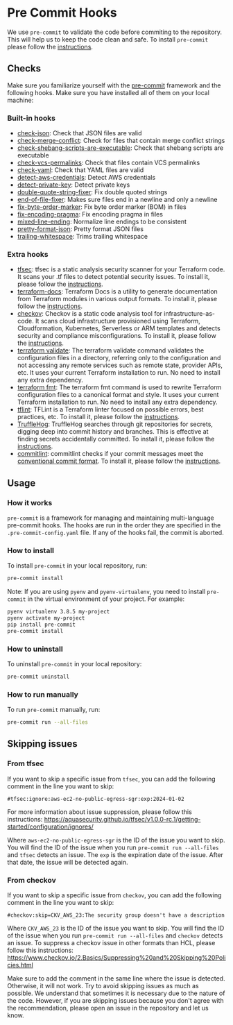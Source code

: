 # Pre Commit Hooks

We use `pre-commit` to validate the code before commiting to the repository. This will help us to keep the code clean and safe. To install `pre-commit` please follow the [instructions](https://pre-commit.com/#install).

## Checks

Make sure you familiarize yourself with the [pre-commit](https://pre-commit.com/) framework and the following hooks. Make sure you have installed all of them on your local machine:

### Built-in hooks

 - [check-json](https://github.com/pre-commit/pre-commit-hooks#check-json): Check that JSON files are valid
 - [check-merge-conflict](https://github.com/pre-commit/pre-commit-hooks#check-merge-conflict): Check for files that contain merge conflict strings
 - [check-shebang-scripts-are-executable](https://github.com/pre-commit/pre-commit-hooks#check-shebang-scripts-are-executable): Check that shebang scripts are executable
 - [check-vcs-permalinks](https://github.com/pre-commit/pre-commit-hooks#check-vcs-permalinks): Check that files contain VCS permalinks
 - [check-yaml](https://github.com/pre-commit/pre-commit-hooks#check-yam): Check that YAML files are valid
 - [detect-aws-credentials](https://github.com/pre-commit/pre-commit-hooks#detect-aws-credentials): Detect AWS credentials
 - [detect-private-key](https://github.com/pre-commit/pre-commit-hooks#detect-private-key): Detect private keys
 - [double-quote-string-fixer](https://github.com/pre-commit/pre-commit-hooks#double-quote-string-fixer): Fix double quoted strings
 - [end-of-file-fixer](https://github.com/pre-commit/pre-commit-hooks#end-of-file-fixer): Makes sure files end in a newline and only a newline
 - [fix-byte-order-marker](https://github.com/pre-commit/pre-commit-hooks#fix-byte-order-marker): Fix byte order marker (BOM) in files
 - [fix-encoding-pragma](https://github.com/pre-commit/pre-commit-hooks#fix-encoding-pragma): Fix encoding pragma in files
 - [mixed-line-ending](https://github.com/pre-commit/pre-commit-hooks#mixed-line-ending): Normalize line endings to be consistent
 - [pretty-format-json](https://github.com/pre-commit/pre-commit-hooks#pretty-format-json): Pretty format JSON files
 - [trailing-whitespace](https://github.com/pre-commit/pre-commit-hooks#trailing-whitespace): Trims trailing whitespace

### Extra hooks

 - [tfsec](https://github.com/aquasecurity/tfsec): tfsec is a static analysis security scanner for your Terraform code. It scans your .tf files to detect potential security issues. To install it, please follow the [instructions](https://github.com/aquasecurity/tfsec#installation).
 - [terraform-docs](https://terraform-docs.io/): Terraform Docs is a utility to generate documentation from Terraform modules in various output formats. To install it, please follow the [instructions](https://terraform-docs.io/user-guide/installation/).
 - [checkov](https://www.checkov.io/): Checkov is a static code analysis tool for infrastructure-as-code. It scans cloud infrastructure provisioned using Terraform, Cloudformation, Kubernetes, Serverless or ARM templates and detects security and compliance misconfigurations. To install it, please follow the [instructions](https://www.checkov.io/2.Basics/Installing%20Checkov.html).
 - [terraform validate](https://www.terraform.io/docs/commands/validate.html): The terraform validate command validates the configuration files in a directory, referring only to the configuration and not accessing any remote services such as remote state, provider APIs, etc. It uses your current Terraform installation to run. No need to install any extra dependency.
 - [terraform fmt](https://www.terraform.io/docs/commands/fmt.html): The terraform fmt command is used to rewrite Terraform configuration files to a canonical format and style. It uses your current Terraform installation to run. No need to install any extra dependency.
 - [tflint](https://github.com/terraform-linters/tflint): TFLint is a Terraform linter focused on possible errors, best practices, etc. To install it, please follow the [instructions](https://github.com/terraform-linters/tflint#installation).
 - [TruffleHog](https://github.com/trufflesecurity/trufflehog): TruffleHog searches through git repositories for secrets, digging deep into commit history and branches. This is effective at finding secrets accidentally committed. To install it, please follow the [instructions](https://github.com/trufflesecurity/trufflehog#floppy_disk-installation).
 - [commitlint](https://commitlint.js.org/#/): commitlint checks if your commit messages meet the [conventional commit format](https://www.conventionalcommits.org/en/v1.0.0/). To install it, please follow the [instructions](https://commitlint.js.org/#/guides-local-setup).


## Usage

### How it works

`pre-commit` is a framework for managing and maintaining multi-language pre-commit hooks. The hooks are run in the order they are specified in the `.pre-commit-config.yaml` file. If any of the hooks fail, the commit is aborted.

### How to install

To install `pre-commit` in your local repository, run:
```bash
pre-commit install
```

Note: If you are using `pyenv` and `pyenv-virtualenv`, you need to install `pre-commit` in the virtual environment of your project. For example:

```bash
pyenv virtualenv 3.8.5 my-project
pyenv activate my-project
pip install pre-commit
pre-commit install
```

### How to uninstall

To uninstall `pre-commit` in your local repository:

```bash
pre-commit uninstall
```

### How to run manually

To run `pre-commit` manually, run:

```bash
pre-commit run --all-files
```

## Skipping issues

### From tfsec

If you want to skip a specific issue from `tfsec`, you can add the following comment in the line you want to skip:

```hcl
#tfsec:ignore:aws-ec2-no-public-egress-sgr:exp:2024-01-02
```

For more information about issue suppression, please follow this instructions: https://aquasecurity.github.io/tfsec/v1.0.0-rc.1/getting-started/configuration/ignores/

Where `aws-ec2-no-public-egress-sgr` is the ID of the issue you want to skip. You will find the ID of the issue when you run `pre-commit run --all-files` and `tfsec` detects an issue.
The `exp` is the expiration date of the issue. After that date, the issue will be detected again.

### From checkov

If you want to skip a specific issue from `checkov`, you can add the following comment in the line you want to skip:

```hcl
#checkov:skip=CKV_AWS_23:The security group doesn't have a description
```
Where `CKV_AWS_23` is the ID of the issue you want to skip. You will find the ID of the issue when you run `pre-commit run --all-files` and `checkov` detects an issue.
To suppress a checkov issue in other formats than HCL, please follow this instructions: https://www.checkov.io/2.Basics/Suppressing%20and%20Skipping%20Policies.html


Make sure to add the comment in the same line where the issue is detected. Otherwise, it will not work. Try to avoid skipping issues as much as possible.
We understand that sometimes it is necessary due to the nature of the code. However, if you are skipping issues because you don't agree with the recommendation, please open an issue in the repository and let us know.
